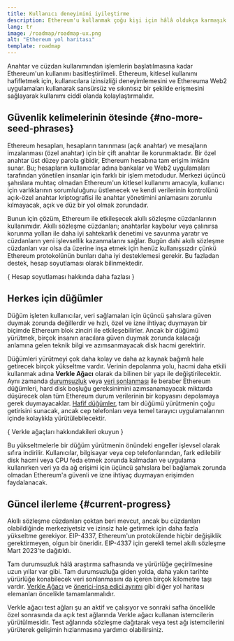 ```yaml
---
title: Kullanıcı deneyimini iyileştirme
description: Ethereum'u kullanmak çoğu kişi için hâlâ oldukça karmaşık. Kitlesel kullanımı teşvik etmek için Ethereum, giriş engellerini büyük ölçüde azaltmalıdır - kullanıcılar, Ethereum'a merkeziyetsiz, izinsiz ve sansüre dirençli erişimin avantajlarından yararlanmalıdır; ancak bu, geleneksel bir web2 uygulamasını kullanmak kadar sorunsuz olmalıdır.
lang: tr
image: /roadmap/roadmap-ux.png
alt: "Ethereum yol haritası"
template: roadmap
---
```


Anahtar ve cüzdan kullanımından işlemlerin başlatılmasına kadar Ethereum'un kullanımı basitleştirilmeli. Ethereum, kitlesel kullanımı hafifletmek için, kullanıcılara izinsizliği deneyimlemesini ve Ethereuma Web2 uygulamaları kullanarak sansürsüz ve sıkıntısız bir şekilde erişmesini sağlayarak kullanımı ciddi olanda kolaylaştırmalıdır.

## Güvenlik kelimelerinin ötesinde {#no-more-seed-phrases}

Ethereum hesapları, hesapların tanınması (açık anahtar) ve mesajların imzalanması (özel anahtar) için bir çift anahtar ile korunmaktadır. Bir özel anahtar üst düzey parola gibidir, Ethereum hesabına tam erişim imkânı sunar. Bu; hesapların kullanıcılar adına bankalar ve Web2 uygulamaları tarafından yönetilen insanlar için farklı bir işlem metodudur. Merkezi üçüncü şahıslara muhtaç olmadan Ethereum'un kitlesel kullanımı amacıyla, kullanıcı için varlıklarının sorumluluğunu üstlenecek ve kendi verilerinin kontrolünü açık-özel anahtar kriptografisi ile anahtar yönetimini anlamasını zorunlu kılmayacak, açık ve düz bir yol olmak zorundadır.

Bunun için çözüm, Ethereum ile etkileşecek akıllı sözleşme cüzdanlarının kullanımıdır. Akıllı sözleşme cüzdanları; anahtarlar kaybolur veya çalınırsa korunma yolları ile daha iyi sahtekarlık denetimi ve savunma yaratır ve cüzdanların yeni işlevsellik kazanmalarını sağlar. Bugün dahi akıllı sözleşme cüzdanları var olsa da üzerine inşa etmek için henüz kullanışsızdır çünkü Ethereum protokolünün bunları daha iyi desteklemesi gerekir. Bu fazladan destek, hesap soyutlaması olarak bilinmektedir.

{
<ButtonLink variant="outline-color" to="/roadmap/account-abstraction/">Hesap soyutlaması hakkında daha fazlası</ButtonLink>
}

## Herkes için düğümler

Düğüm işleten kullanıcılar, veri sağlamaları için üçüncü şahıslara güven duymak zorunda değillerdir ve hızlı, özel ve izne ihtiyaç duymayan bir biçimde Ethereum blok zinciri ile etkileşebilirler. Ancak bir düğümü yürütmek, birçok insanın aracılara güven duymak zorunda kalacağı anlamına gelen teknik bilgi ve azımsanmayacak disk hacmi gerektirir.

Düğümleri yürütmeyi çok daha kolay ve daha az kaynak bağımlı hale getirecek birçok yükseltme vardır. Verinin depolanma yolu, hacmi daha etkili kullanmak adına **Verkle Ağacı** olarak da bilinen bir yapı ile değiştirilecektir. Aynı zamanda [durumsuzluk](/roadmap/statelessness) veya [veri sonlanması](/roadmap/statelessness/#data-expiry) ile beraber Ethereum düğümleri, hard disk boşluğu gereksinimini azımsanamayacak miktarda düşürecek olan tüm Ethereum durum verilerinin bir kopyasını depolamaya gerek duymayacaklar. [Hafif düğümler](/developers/docs/nodes-and-clients/light-clients/), tam bir düğümü yürütmenin çoğu getirisini sunacak, ancak cep telefonları veya temel tarayıcı uygulamalarının içinde kolaylıkla yürütülebilecektir.

{
<ButtonLink variant="outline-color" to="/roadmap/verkle-trees/">Verkle ağaçları hakkındakileri okuyun</ButtonLink>
}

Bu yükseltmelerle bir düğüm yürütmenin önündeki engeller işlevsel olarak sıfıra indirilir. Kullanıcılar, bilgisayar veya cep telefonlarından, fark edilebilir disk hacmi veya CPU feda etmek zorunda kalmadan ve uygulama kullanırken veri ya da ağ erişimi için üçüncü şahıslara bel bağlamak zorunda olmadan Ethereum'a güvenli ve izne ihtiyaç duymayan erişimden faydalanacak.

## Güncel ilerleme {#current-progress}

Akıllı sözleşme cüzdanları çoktan beri mevcut, ancak bu cüzdanları olabildiğinde merkeziyetsiz ve izinsiz hale getirmek için daha fazla yükseltme gerekiyor. EIP-4337, Ethereum'un protokülende hiçbir değişiklik gerektirmeyen, olgun bir öneridir. EIP-4337 için gerekli temel akıllı sözleşme Mart 2023'te dağıtıldı.

Tam durumsuzluk hâlâ araştırma safhasında ve yürürlüğe geçirilmesine uzun yıllar var gibi. Tam durumsuzluğa giden yolda, daha yakın tarihte yürürlüğe konabilecek veri sonlanmasını da içeren birçok kilometre taşı vardır. [Verkle Ağacı](/roadmap/verkle-trees/) ve [önerici-inşa edici ayrımı](/roadmap/pbs/) gibi diğer yol haritası elemanları öncelikle tamamlanmalıdır.

Verkle ağacı test ağları şu an aktif ve çalışıyor ve sonraki safha öncelikle özel sonrasında da açık test ağlarında Verkle ağacı kullanan istemcilerin yürütülmesidir. Test ağlarında sözleşme dağıtarak veya test ağı istemcilerini yürüterek gelişimin hızlanmasına yardımcı olabilirsiniz.
